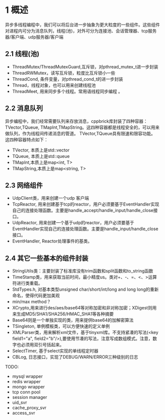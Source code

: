 # 1 概述
异步多线程编程中，我们可以将后台进一步抽象为更大粒度的一些组件。这些组件对进程内可分为消息队列，线程(池)，对外可分为连接池、会话管理器、tcp服务器/客户端、udp服务器/客户端
## 2.1 线程(池)
* ThreadMutex/ThreadMutexGuard,互斥锁，对pthread_mutex_t进一步封装
* ThreadRWMutex，读写互斥锁，粒度比互斥锁小一些
* ThreadCond, 条件变量，对pthread_cond_t的进一步封装
* Thread，线程对象，也可以用来创建线程池
* ThreadMeet, 用来同步多个线程。常用语线程同步编程 。

## 2.2 消息队列
异步编程中，我们经常需要队列来存放消息，cppbrick库封装了四种容器：TVector,TQueue, TMapInt,TMapString。这四种容器都是线程安全的，可以用来做队列，作为线程间传递消息的管道。
TVector,TQueue具有限速和限容功能。
这四种容器特点如下：
* TVector, 本质上是std::vector<T>
* TQueue, 本质上是std::queue<T>
* TMapInt,本质上是map<int, T>
* TMapString,本质上是map<string, T>

## 2.3 网络组件
* UdpClient类，用来创建一个udp 客户端
* TcpReactor, 用来创建基于tcp的reactor，用户必须要基于EventHandler实现自己的连接处理函数。主要是handle_accept/handle_input/handle_close接口。
* UdpReactor, 用来创建一个基于udp的reactor，用户必须要基于EventHandler实现自己的连接处理函数。主要是handle_input/handle_close接口。
* EventHandler, Reactor处理事件的基类。 

## 2.4 其它一些基本的组件封装
* StringUtils类：主要封装了标准库没有trim函数和split函数和to_string函数
* TimeStamp类，用来获取当前时间，最小精度us。类对+、-、=、<、>运算符进行类重载。
* StdTypes.h, 对基本类型unsigned char/short/int/long and long long的重新命名，使得代码更加美观
* min/max method？
* XCrypto,用来进行des/aes/base64等对称加密和非对称加密；XDigest则用来生成MD5/SHA1/SHA256/HMAC_SHA1等各种摘要
* Base64则是一个单独实现的类，用来提供base64的加解密算法
* TSingleton, 单例模板类，可以方便快速的定义单例
* XMLParser类，用来解析xml文件，基于tinyxml库。不支持紧凑的写法(<key field1="a", field2="b"/>),要使用节凑的写法，注意写成数组模式。注意，数字也必须用双引号括起来。
* SelectTimer, 基于select实现的单线程定时器
* CBLog, 日志接口，实现了DEBUG/WARN/ERROR三种级别的日志

TODO:
* mysql wrapper
* redis wrapper
* mongo wrapper
* tcp conn pool
* session manager
* uid_svr
* cache_proxy_svr
* access_svr


